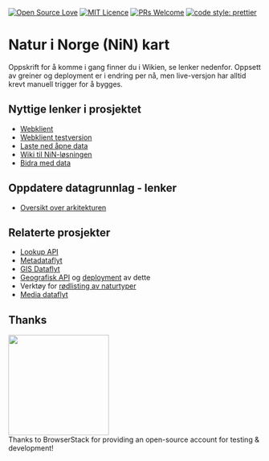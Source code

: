 [![Open Source Love](https://badges.frapsoft.com/os/v2/open-source.svg?v=103)](https://github.com/ellerbrock/open-source-badges/)
[![MIT Licence](https://badges.frapsoft.com/os/mit/mit.svg?v=103)](https://opensource.org/licenses/mit-license.php)
[![PRs Welcome](https://img.shields.io/badge/PRs-welcome-brightgreen.svg)](CONTRIBUTING.md#pull-requests)
[![code style: prettier](https://img.shields.io/badge/code_style-prettier-ff69b4.svg?style=flat-square)](https://github.com/prettier/prettier)

# Natur i Norge (NiN) kart

Oppskrift for å komme i gang finner du i Wikien, se lenker nedenfor.
Oppsett av greiner og deployment er i endring per nå, men live-versjon har alltid krevt manuell trigger for å bygges.

## Nyttige lenker i prosjektet

- [Webklient](https://nin.artsdatabanken.no)
- [Webklient testversion](https://nin.test.artsdatabanken.no)
- [Laste ned åpne data](https://data.artsdatabanken.no/Natur_i_Norge)
- [Wiki til NiN-løsningen](https://github.com/Artsdatabanken/nin-kart-frontend/wiki/)
- [Bidra med data](https://github.com/Artsdatabanken/nin-kart-frontend/wiki/%C3%98nsker-du-%C3%A5-bidra-med-data%3F)

## Oppdatere datagrunnlag - lenker
- [Oversikt over arkitekturen](https://github.com/Artsdatabanken/nin-arkitektur-dokumentasjon)

## Relaterte prosjekter

- [Lookup API](https://github.com/Artsdatabanken/generic-substring-lookup-api)
- [Metadataflyt](https://github.com/artsdatabanken/kverna)
- [GIS Dataflyt](https://github.com/artsdatabanken/grunnkart-dataflyt)
- [Geografisk API](https://github.com/Artsdatabanken/rasterQ) og [deployment](https://github.com/Artsdatabanken/rasterUploader) av dette
- Verktøy for [rødlisting av naturtyper](https://github.com/Artsdatabanken/natty)
- [Media dataflyt](https://github.com/Artsdatabanken/ografika)

## Thanks

<a href="https://www.browserstack.com/"><img src="doc/Browserstack-logo.svg" width="200px">
</a>
<br/>Thanks to BrowserStack for providing an open-source account for testing & development!
